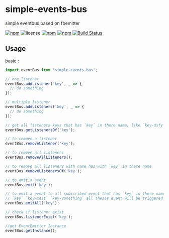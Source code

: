 # simple-events-bus
simple eventbus based on fbemitter

[![npm](https://img.shields.io/npm/v/simple-events-bus.svg)](https://www.npmjs.com/package/simple-events-bus) ![license](https://img.shields.io/github/license/khofaai/simple-events-bus.svg) [![npm](https://img.shields.io/npm/dw/simple-events-bus.svg)](https://www.npmjs.com/package/simple-events-bus) [![npm](https://img.shields.io/npm/dt/simple-events-bus.svg)](https://www.npmjs.com/package/simple-events-bus) [![Build Status](https://travis-ci.org/khofaai/simple-events-bus.svg?branch=master)](https://travis-ci.org/khofaai/simple-events-bus)

## Usage

basic :

```javascript
import eventBus from 'simple-events-bus';

// one listener
eventBus.addListener('key', _ => {
  // do something
});

// multiple listener
eventBus.addListeners('key', _ => {
  // do something
});

// get all listeners keys that has `key` in there name, like `key-dsfy`, `key-something`, ...
eventBus.getListenersOf('key');

// to remove a listener
eventBus.removeListener('key');

// to remove all listeners
eventBus.removeAllListeners();

// to remove all listeners with name has with `key` in there name
eventBus.removeListenersOf('key');

// to emit a event
eventBus.emit('key');

// to emit a event to all subscribed event that has `key` in there name 
// `key` `key-test` `key-something` all theses event will be triggered
eventBus.emitAll('key');

// check if listener exist
eventBus.listenerExist('key');

//get EventEmitter Instance
eventBus.getInstance();
```
